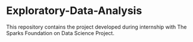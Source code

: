 # Exploratory-Data-Analysis
This repository contains the project developed during internship with The Sparks Foundation on Data Science Project.
